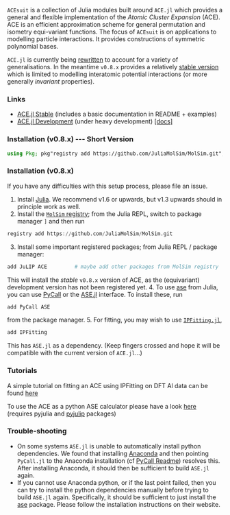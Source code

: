 

`ACEsuit` is a collection of Julia modules built around `ACE.jl` which provides a general and flexible implementation of the *Atomic Cluster Expansion* (ACE). ACE is an efficient approximation scheme for general permutation and isometry equi-variant functions. The focus of `ACEsuit` is on applications to modelling particle interactions. It provides constructions of symmetric polynomial bases.

`ACE.jl` is currently being [rewritten](https://github.com/ACEsuit/ACE.jl) to account for a variety of generalisations. In the meantime `v0.8.x` provides a relatively [stable version](https://github.com/ACEsuit/ACE.jl/tree/dev-v0.8.x) which is limited to modelling interatomic potential interactions (or more generally *invariant* properties).

### Links

* [ACE.jl Stable](https://github.com/ACEsuit/ACE.jl/tree/dev-v0.8.x) (includes a basic documentation in README + examples)
* [ACE.jl Development](https://github.com/ACEsuit/ACE.jl) (under heavy development) [[docs]](https://acesuit.github.io/ACE.jl/dev/)

### Installation (v0.8.x) --- Short Version

```julia
using Pkg; pkg"registry add https://github.com/JuliaMolSim/MolSim.git"; pkg"add JuLIP ACE PyCall ASE IPFitting"
```

### Installation (v0.8.x)

If you have any difficulties with this setup process, please file an issue.

1. Install [Julia](https://julialang.org). We recommend v1.6 or upwards, but v1.3 upwards should in principle work as well.
2. Install the [`MolSim` registry](https://github.com/JuliaMolSim/MolSim); from the Julia REPL, switch to package manager `]` and then run
```julia
registry add https://github.com/JuliaMolSim/MolSim.git
```
3. Install some important registered packages; from Julia REPL / package manager:
```julia
add JuLIP ACE         # maybe add other packages from MolSim registry
```
This will install the *stable* `v0.8.x` version of ACE, as the (equivariant) development version has not been registered yet.
4. To use [ase](https://wiki.fysik.dtu.dk/ase/) from Julia, you can use [PyCall](https://github.com/JuliaPy/PyCall.jl) or the [ASE.jl](https://github.com/JuliaMolSim/ASE.jl) interface. To install these, run
```julia
add PyCall ASE
```
from the package manager.
5. For fitting, you may wish to use [`IPFitting.jl`](https://github.com/cortner/IPFitting.jl),
```julia
add IPFitting
```
This has `ASE.jl` as a dependency. (Keep fingers crossed and hope it will be compatible with the current version of `ACE.jl`...)

### Tutorials

A simple tutorial on fitting an ACE using IPFitting on DFT Al data can be found [here](https://github.com/ACEsuit/acesuit.github.io/blob/main/tutorials/ACE%20Fitting.ipynb)

To use the ACE as a python ASE calculator please have a look [here](https://github.com/ACEsuit/acesuit.github.io/tree/main/tutorials/PyJuLIP_interface.ipynb) (requires pyjulia and [pyjulip](https://github.com/casv2/pyjulip) packages)

### Trouble-shooting

* On some systems `ASE.jl` is unable to automatically install python dependencies. We found that installing [Anaconda](https://anaconda.org) and then pointing `PyCall.jl` to the Anaconda installation (cf [PyCall Readme](https://github.com/JuliaPy/PyCall.jl)) resolves this. After installing Anaconda, it should then be sufficient to build `ASE.jl` again.
* If you cannot use Anaconda python, or if the last point failed, then you can try to install the python dependencies manually before trying to build `ASE.jl` again. Specifically, it should be sufficient to just install the [ase](https://wiki.fysik.dtu.dk/ase/) package. Please follow the installation instructions on their website.
